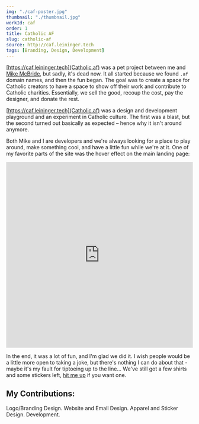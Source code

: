 ```yaml
---
img: "./caf-poster.jpg"
thumbnail: "./thumbnail.jpg"
workId: caf
order: 1
title: Catholic AF
slug: catholic-af
source: http://caf.leininger.tech
tags: [Branding, Design, Development]
---
```


[https://caf.leininger.tech](Catholic.af) was a pet project between me and [Mike McBride](https://mikemcbride.dev), but sadly, it's dead now. It all started because we found `.af` domain names, and then the fun began. The goal was to create a space for Catholic creators to have a space to show off their work and contribute to Catholic charities. Essentially, we sell the good, recoup the cost, pay the designer, and donate the rest.

[https://caf.leininger.tech](Catholic.af) was a design and development playground and an experiment in Catholic culture. The first was a blast, but the second turned out basically as expected – hence why it isn't around anymore.

Both Mike and I are developers and we're always looking for a place to play around, make something cool, and have a little fun while we're at it. One of my favorite parts of the site was the hover effect on the main landing page:

<iframe height="500" style="width: 100%;" scrolling="no" title="Hover Effect: Pop and Background Animate" src="https://codepen.io/davidleininger/embed/mKrroW?default-tab=result&theme-id=dark" frameborder="no" loading="lazy" allowtransparency="true" allowfullscreen="true">
  See the Pen <a href="https://codepen.io/davidleininger/pen/mKrroW">
  Hover Effect: Pop and Background Animate</a> by David Leininger (<a href="https://codepen.io/davidleininger">@davidleininger</a>)
  on <a href="https://codepen.io">CodePen</a>.
</iframe>

In the end, it was a lot of fun, and I'm glad we did it. I wish people would be a little more open to taking a joke, but there's nothing I can do about that - maybe it's my fault for tiptoeing up to the line... We've still got a few shirts and some stickers left, [hit me up](/contact) if you want one.

## My Contributions:
Logo/Branding Design. Website and Email Design. Apparel and Sticker Design. Development.
